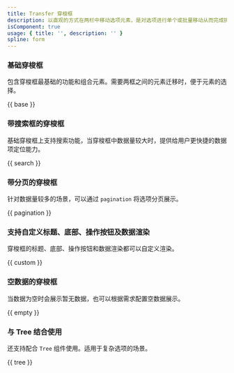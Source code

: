 ```yaml
---
title: Transfer 穿梭框
description: 以直观的方式在两栏中移动选项元素，是对选项进行单个或批量移动从而完成挑选的数据容器。左栏是“源”，右边是“目标”。
isComponent: true
usage: { title: '', description: '' }
spline: form
---
```


### 基础穿梭框

包含穿梭框最基础的功能和组合元素。需要两框之间的元素迁移时，便于元素的选择。

{{ base }}

### 带搜索框的穿梭框

基础穿梭框上支持搜索功能，当穿梭框中数据量较大时，提供给用户更快捷的数据项定位能力。

{{ search }}

### 带分页的穿梭框

针对数据量较多的场景，可以通过 `pagination` 将选项分页展示。

{{ pagination }}

### 支持自定义标题、底部、操作按钮及数据渲染

穿梭框的标题、底部、操作按钮和数据渲染都可以自定义渲染。

{{ custom }}

### 空数据的穿梭框

当数据为空时会展示暂无数据，也可以根据需求配置空数据展示。

{{ empty }}

### 与 Tree 结合使用

还支持配合 `Tree` 组件使用。适用于复杂选项的场景。

{{ tree }}
